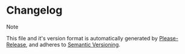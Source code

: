 # Changelog
>[!NOTE]
> This file and it's version format is automatically 
> generated by [Please-Release](https://github.com/googleapis/release-please-action), 
> and adheres to [Semantic Versioning](https://semver.org/spec/v2.0.0.html).
